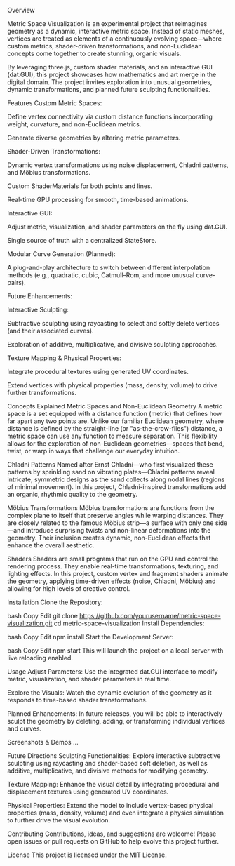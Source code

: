 Overview

Metric Space Visualization is an experimental project that reimagines geometry as a dynamic, interactive metric space. Instead of static meshes, vertices are treated as elements of a continuously evolving space—where custom metrics, shader-driven transformations, and non-Euclidean concepts come together to create stunning, organic visuals.

By leveraging three.js, custom shader materials, and an interactive GUI (dat.GUI), this project showcases how mathematics and art merge in the digital domain. The project invites exploration into unusual geometries, dynamic transformations, and planned future sculpting functionalities.

Features
Custom Metric Spaces:

Define vertex connectivity via custom distance functions incorporating weight, curvature, and non-Euclidean metrics.

Generate diverse geometries by altering metric parameters.

Shader-Driven Transformations:

Dynamic vertex transformations using noise displacement, Chladni patterns, and Möbius transformations.

Custom ShaderMaterials for both points and lines.

Real-time GPU processing for smooth, time-based animations.

Interactive GUI:

Adjust metric, visualization, and shader parameters on the fly using dat.GUI.

Single source of truth with a centralized StateStore.

Modular Curve Generation (Planned):

A plug-and-play architecture to switch between different interpolation methods (e.g., quadratic, cubic, Catmull–Rom, and more unusual curve-pairs).

Future Enhancements:

Interactive Sculpting:

Subtractive sculpting using raycasting to select and softly delete vertices (and their associated curves).

Exploration of additive, multiplicative, and divisive sculpting approaches.

Texture Mapping & Physical Properties:

Integrate procedural textures using generated UV coordinates.

Extend vertices with physical properties (mass, density, volume) to drive further transformations.

Concepts Explained
Metric Spaces and Non-Euclidean Geometry
A metric space is a set equipped with a distance function (metric) that defines how far apart any two points are. Unlike our familiar Euclidean geometry, where distance is defined by the straight-line (or "as-the-crow-flies") distance, a metric space can use any function to measure separation. This flexibility allows for the exploration of non-Euclidean geometries—spaces that bend, twist, or warp in ways that challenge our everyday intuition.

Chladni Patterns
Named after Ernst Chladni—who first visualized these patterns by sprinkling sand on vibrating plates—Chladni patterns reveal intricate, symmetric designs as the sand collects along nodal lines (regions of minimal movement). In this project, Chladni-inspired transformations add an organic, rhythmic quality to the geometry.

Möbius Transformations
Möbius transformations are functions from the complex plane to itself that preserve angles while warping distances. They are closely related to the famous Möbius strip—a surface with only one side—and introduce surprising twists and non-linear deformations into the geometry. Their inclusion creates dynamic, non-Euclidean effects that enhance the overall aesthetic.

Shaders
Shaders are small programs that run on the GPU and control the rendering process. They enable real-time transformations, texturing, and lighting effects. In this project, custom vertex and fragment shaders animate the geometry, applying time-driven effects (noise, Chladni, Möbius) and allowing for high levels of creative control.

Installation
Clone the Repository:

bash
Copy
Edit
git clone https://github.com/yourusername/metric-space-visualization.git
cd metric-space-visualization
Install Dependencies:

bash
Copy
Edit
npm install
Start the Development Server:

bash
Copy
Edit
npm start
This will launch the project on a local server with live reloading enabled.

Usage
Adjust Parameters:
Use the integrated dat.GUI interface to modify metric, visualization, and shader parameters in real time.

Explore the Visuals:
Watch the dynamic evolution of the geometry as it responds to time-based shader transformations.

Planned Enhancements:
In future releases, you will be able to interactively sculpt the geometry by deleting, adding, or transforming individual vertices and curves.

Screenshots & Demos
...

Future Directions
Sculpting Functionalities:
Explore interactive subtractive sculpting using raycasting and shader-based soft deletion, as well as additive, multiplicative, and divisive methods for modifying geometry.

Texture Mapping:
Enhance the visual detail by integrating procedural and displacement textures using generated UV coordinates.

Physical Properties:
Extend the model to include vertex-based physical properties (mass, density, volume) and even integrate a physics simulation to further drive the visual evolution.

Contributing
Contributions, ideas, and suggestions are welcome! Please open issues or pull requests on GitHub to help evolve this project further.

License
This project is licensed under the MIT License.

